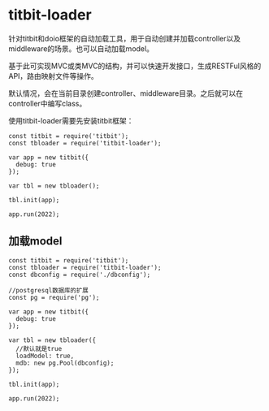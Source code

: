 # titbit-loader

针对titbit和doio框架的自动加载工具，用于自动创建并加载controller以及middleware的场景。也可以自动加载model。

基于此可实现MVC或类MVC的结构，并可以快速开发接口，生成RESTFul风格的API，路由映射文件等操作。

默认情况，会在当前目录创建controller、middleware目录。之后就可以在controller中编写class。

使用titbit-loader需要先安装titbit框架：

```
const titbit = require('titbit');
const tbloader = require('titbit-loader');

var app = new titbit({
  debug: true        
});

var tbl = new tbloader();

tbl.init(app);

app.run(2022);

```

## 加载model



```
const titbit = require('titbit');
const tbloader = require('titbit-loader');
const dbconfig = require('./dbconfig');

//postgresql数据库的扩展
const pg = require('pg');

var app = new titbit({
  debug: true        
});

var tbl = new tbloader({
  //默认就是true
  loadModel: true, 
  mdb: new pg.Pool(dbconfig);
});

tbl.init(app);

app.run(2022);

```
